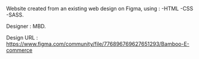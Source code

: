 Website created from an existing web design on Figma, using : 
-HTML 
-CSS 
-SASS.

Designer : MBD.

Design URL : https://www.figma.com/community/file/776896769627651293/Bamboo-E-commerce
